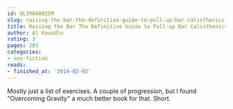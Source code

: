 ```yaml
---
id: OL39808025M
slug: raising-the-bar-the-definitive-guide-to-pull-up-bar-calisthenics
title: Raising the Bar The Definitive Guide to Pull-up Bar Calisthenics
author: Al Kavadlo
rating: 3
pages: 203
categories:
- non-fiction
reads:
- finished_at: '2014-02-02'
---
```

Mostly just a list of exercises. A couple of progression, but I found "Overcoming Gravity" a much better book for that. Short.
